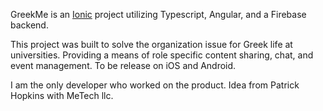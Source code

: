 GreekMe is an [Ionic](http://ionicframework.com/docs/) project utilizing Typescript, Angular, and a Firebase backend.

This project was built to solve the organization issue for Greek life at universities. Providing a means of role specific content sharing, chat, and event management. 
To be release on iOS and Android.

I am the only developer who worked on the product. Idea from Patrick Hopkins with MeTech llc.